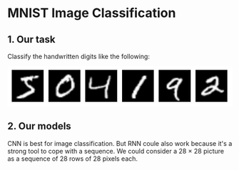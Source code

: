 # MNIST Image Classification

## 1. Our task
Classify the handwritten digits like the following:

![MNIST data](https://github.com/bright1993ff66/image-processing/blob/master/MNIST/timg.jpg)

## 2. Our models
CNN is best for image classification. But RNN coule also work because it's a strong tool to cope with a sequence. We could consider a 28 $\times$ 28 picture as a sequence of 28 rows of 28 pixels each.
